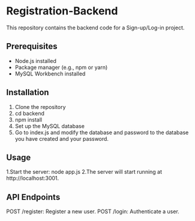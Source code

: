 # Registration-Backend

This repository contains the backend code for a Sign-up/Log-in project.

## Prerequisites

- Node.js installed
- Package manager (e.g., npm or yarn)
- MySQL Workbench installed

## Installation

1. Clone the repository
2. cd backend
3. npm install
4. Set up the MySQL database
5. Go to index.js and modify the database and password to the database you have created and your password.

## Usage

1.Start the server: node app.js
2.The server will start running at http://localhost:3001.

## API Endpoints

POST /register: Register a new user.
POST /login: Authenticate a user.



